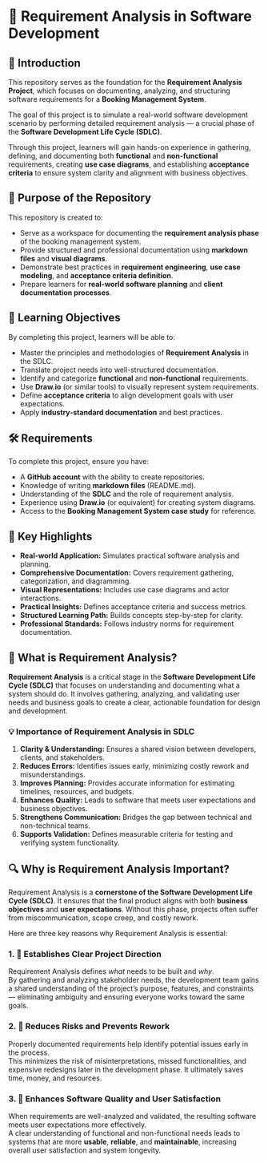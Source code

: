 # 🧩 Requirement Analysis in Software Development

## 📘 Introduction
This repository serves as the foundation for the **Requirement Analysis Project**, which focuses on documenting, analyzing, and structuring software requirements for a **Booking Management System**.  

The goal of this project is to simulate a real-world software development scenario by performing detailed requirement analysis — a crucial phase of the **Software Development Life Cycle (SDLC)**.  

Through this project, learners will gain hands-on experience in gathering, defining, and documenting both **functional** and **non-functional** requirements, creating **use case diagrams**, and establishing **acceptance criteria** to ensure system clarity and alignment with business objectives.

## 🎯 Purpose of the Repository
This repository is created to:
- Serve as a workspace for documenting the **requirement analysis phase** of the booking management system.  
- Provide structured and professional documentation using **markdown files** and **visual diagrams**.  
- Demonstrate best practices in **requirement engineering**, **use case modeling**, and **acceptance criteria definition**.  
- Prepare learners for **real-world software planning** and **client documentation processes**.  

## 🧠 Learning Objectives
By completing this project, learners will be able to:
- Master the principles and methodologies of **Requirement Analysis** in the SDLC.  
- Translate project needs into well-structured documentation.  
- Identify and categorize **functional** and **non-functional** requirements.  
- Use **Draw.io** (or similar tools) to visually represent system requirements.  
- Define **acceptance criteria** to align development goals with user expectations.  
- Apply **industry-standard documentation** and best practices.  

## 🛠️ Requirements
To complete this project, ensure you have:
- A **GitHub account** with the ability to create repositories.  
- Knowledge of writing **markdown files** (README.md).  
- Understanding of the **SDLC** and the role of requirement analysis.  
- Experience using **Draw.io** (or equivalent) for creating system diagrams.  
- Access to the **Booking Management System case study** for reference.  

## 🌟 Key Highlights
- **Real-world Application:** Simulates practical software analysis and planning.  
- **Comprehensive Documentation:** Covers requirement gathering, categorization, and diagramming.  
- **Visual Representations:** Includes use case diagrams and actor interactions.  
- **Practical Insights:** Defines acceptance criteria and success metrics.  
- **Structured Learning Path:** Builds concepts step-by-step for clarity.  
- **Professional Standards:** Follows industry norms for requirement documentation.  

## 🧩 What is Requirement Analysis?
**Requirement Analysis** is a critical stage in the **Software Development Life Cycle (SDLC)** that focuses on understanding and documenting what a system should do. It involves gathering, analyzing, and validating user needs and business goals to create a clear, actionable foundation for design and development.

### 💡 Importance of Requirement Analysis in SDLC
1. **Clarity & Understanding:** Ensures a shared vision between developers, clients, and stakeholders.  
2. **Reduces Errors:** Identifies issues early, minimizing costly rework and misunderstandings.  
3. **Improves Planning:** Provides accurate information for estimating timelines, resources, and budgets.  
4. **Enhances Quality:** Leads to software that meets user expectations and business objectives.  
5. **Strengthens Communication:** Bridges the gap between technical and non-technical teams.  
6. **Supports Validation:** Defines measurable criteria for testing and verifying system functionality.

## 🔍 Why is Requirement Analysis Important?
Requirement Analysis is a **cornerstone of the Software Development Life Cycle (SDLC)**. It ensures that the final product aligns with both **business objectives** and **user expectations**. Without this phase, projects often suffer from miscommunication, scope creep, and costly rework.  

Here are three key reasons why Requirement Analysis is essential:

### 1. 🎯 Establishes Clear Project Direction
Requirement Analysis defines *what* needs to be built and *why*.  
By gathering and analyzing stakeholder needs, the development team gains a shared understanding of the project’s purpose, features, and constraints — eliminating ambiguity and ensuring everyone works toward the same goals.

### 2. 🧩 Reduces Risks and Prevents Rework
Properly documented requirements help identify potential issues early in the process.  
This minimizes the risk of misinterpretations, missed functionalities, and expensive redesigns later in the development phase. It ultimately saves time, money, and resources.

### 3. 🚀 Enhances Software Quality and User Satisfaction
When requirements are well-analyzed and validated, the resulting software meets user expectations more effectively.  
A clear understanding of functional and non-functional needs leads to systems that are more **usable**, **reliable**, and **maintainable**, increasing overall user satisfaction and system longevity.
